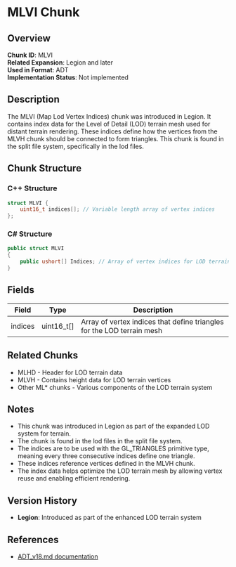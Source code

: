 # MLVI Chunk

## Overview
**Chunk ID**: MLVI  
**Related Expansion**: Legion and later  
**Used in Format**: ADT  
**Implementation Status**: Not implemented

## Description
The MLVI (Map Lod Vertex Indices) chunk was introduced in Legion. It contains index data for the Level of Detail (LOD) terrain mesh used for distant terrain rendering. These indices define how the vertices from the MLVH chunk should be connected to form triangles. This chunk is found in the split file system, specifically in the lod files.

## Chunk Structure

### C++ Structure
```cpp
struct MLVI {
    uint16_t indices[]; // Variable length array of vertex indices
};
```

### C# Structure
```csharp
public struct MLVI
{
    public ushort[] Indices; // Array of vertex indices for LOD terrain
}
```

## Fields

| Field | Type | Description |
|-------|------|-------------|
| indices | uint16_t[] | Array of vertex indices that define triangles for the LOD terrain mesh |

## Related Chunks
- MLHD - Header for LOD terrain data
- MLVH - Contains height data for LOD terrain vertices
- Other ML* chunks - Various components of the LOD terrain system

## Notes
- This chunk was introduced in Legion as part of the expanded LOD system for terrain.
- The chunk is found in the lod files in the split file system.
- The indices are to be used with the GL_TRIANGLES primitive type, meaning every three consecutive indices define one triangle.
- These indices reference vertices defined in the MLVH chunk.
- The index data helps optimize the LOD terrain mesh by allowing vertex reuse and enabling efficient rendering.

## Version History
- **Legion**: Introduced as part of the enhanced LOD terrain system

## References
- [ADT_v18.md documentation](../../docs/ADT_v18.md) 